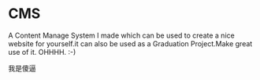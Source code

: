 # CMS
A Content Manage System I made which can be used to create a nice website for yourself.it can also be used as a Graduation Project.Make great use of it.
OHHHH. :-)

我是傻逼

